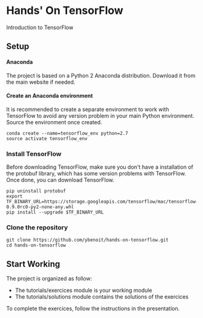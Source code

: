 # Hands' On TensorFlow
Introduction to TensorFlow

## Setup

#### Anaconda
The project is based on a Python 2 Anaconda distribution.
Download it from the main website if needed.

#### Create an Anaconda environment
It is recommended to create a separate environment to work with TensorFlow to avoid any version problem in your main Python environment.
Source the environment once created.

```
conda create --name=tensorflow_env python=2.7
source activate tensorflow_env
```

### Install TensorFlow
Before downloading TensorFlow, make sure you don't have a installation of the protobuf library, which has some version problems with TensorFlow.
Once done, you can download TensorFlow.

```
pip uninstall protobuf
export TF_BINARY_URL=https://storage.googleapis.com/tensorflow/mac/tensorflow-0.9.0rc0-py2-none-any.whl
pip install --upgrade $TF_BINARY_URL
```

### Clone the repository
```
git clone https://github.com/ybenoit/hands-on-tensorflow.git
cd hands-on-tensorflow
```

## Start Working
The project is organized as follow:
* The tutorials/exercices module is your working module
* The tutorials/solutions module contains the solutions of the exercices

To complete the exercices, follow the instructions in the presentation.
